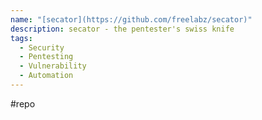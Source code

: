 ```yaml
---
name: "[secator](https://github.com/freelabz/secator)"
description: secator - the pentester's swiss knife
tags:
  - Security
  - Pentesting
  - Vulnerability
  - Automation
---
```

#repo